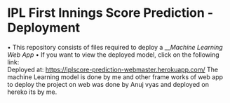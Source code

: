 # IPL First Innings Score Prediction - Deployment
• This repository consists of files required to deploy a ___Machine Learning Web App_
• If you want to view the deployed model, click on the following link:<br />
Deployed at: https://iplscore-prediction-webmaster.herokuapp.com/
The machine Learning model is done by me and other frame works of web app to deploy the project on web was done by Anuj vyas and deployed on hereko its by me.

